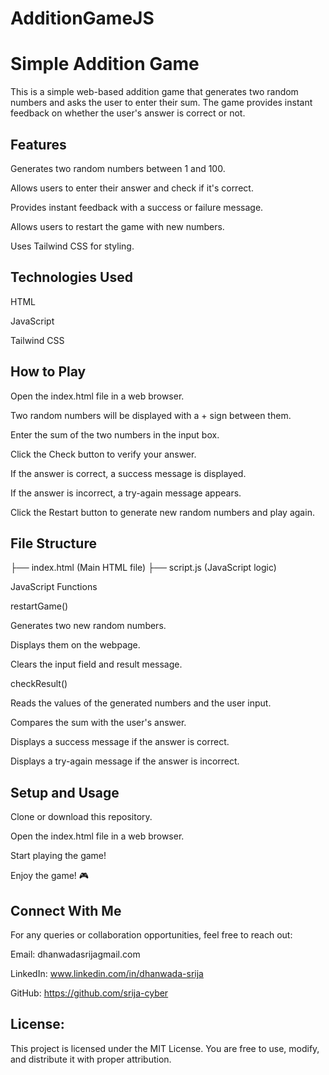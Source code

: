 # AdditionGameJS

# Simple Addition Game

This is a simple web-based addition game that generates two random numbers and asks the user to enter their sum. The game provides instant feedback on whether the user's answer is correct or not.

## Features

Generates two random numbers between 1 and 100.

Allows users to enter their answer and check if it's correct.

Provides instant feedback with a success or failure message.

Allows users to restart the game with new numbers.

Uses Tailwind CSS for styling.

## Technologies Used

HTML

JavaScript

Tailwind CSS

## How to Play

Open the index.html file in a web browser.

Two random numbers will be displayed with a + sign between them.

Enter the sum of the two numbers in the input box.

Click the Check button to verify your answer.

If the answer is correct, a success message is displayed.

If the answer is incorrect, a try-again message appears.

Click the Restart button to generate new random numbers and play again.

## File Structure

├── index.html  (Main HTML file)
├── script.js   (JavaScript logic)

JavaScript Functions

restartGame()

Generates two new random numbers.

Displays them on the webpage.

Clears the input field and result message.

checkResult()

Reads the values of the generated numbers and the user input.

Compares the sum with the user's answer.

Displays a success message if the answer is correct.

Displays a try-again message if the answer is incorrect.

## Setup and Usage

Clone or download this repository.

Open the index.html file in a web browser.

Start playing the game!

Enjoy the game! 🎮

## Connect With Me

For any queries or collaboration opportunities, feel free to reach out:

Email: dhanwadasrijagmail.com

LinkedIn: www.linkedin.com/in/dhanwada-srija

GitHub: https://github.com/srija-cyber


## License:

This project is licensed under the MIT License. You are free to use, modify, and distribute it with proper attribution.

